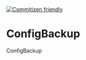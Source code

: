[![Commitizen friendly](https://img.shields.io/badge/commitizen-friendly-brightgreen.svg)](http://commitizen.github.io/cz-cli/)

# ConfigBackup
ConfigBackup 
